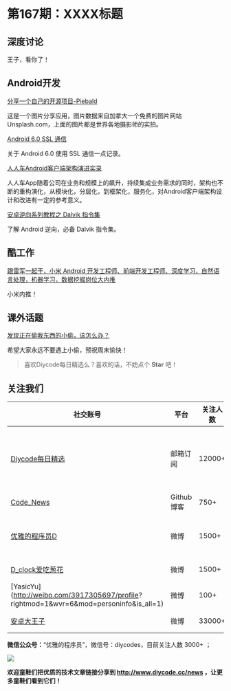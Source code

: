 # 第167期：XXXX标题

## 深度讨论

[]()

王子，看你了！

## Android开发

[分享一个自己的开源项目-Piebald](https://www.diycode.cc/topics/601)

这是一个图片分享应用，图片数据来自加拿大一个免费的图片网站Unsplash.com，上面的图片都是世界各地摄影师的实拍。 

[Android 6.0 SSL 通信](http://www.jianshu.com/p/fefeb1b310f1)

关于 Android 6.0 使用 SSL 通信一点记录。

[人人车Android客户端架构演进实录](https://mp.weixin.qq.com/s/lqkqNv7BW2F7dPKOTzlxQw)

人人车App随着公司在业务和规模上的飙升，持续集成业务需求的同时，架构也不断的重构演化，从模块化，分层化，到框架化，服务化，对Android客户端架构设计和改进有一定的参考意义。

[安卓逆向系列教程之 Dalvik 指令集](http://blog.csdn.net/wizardforcel/article/details/54730253)

了解 Android 逆向，必备 Dalvik 指令集。

## 酷工作

[跟雷军一起干，小米 Android 开发工程师、前端开发工程师、深度学习，自然语言处理，机器学习，数据挖掘岗位大内推](https://www.diycode.cc/topics/600)

小米内推！
 
## 课外话题

[发现正在偷我东西的小偷，该怎么办？](https://www.zhihu.com/question/27857599)

希望大家永远不要遇上小偷，预祝周末愉快！

> 喜欢Diycode每日精选么？喜欢的话，不妨点个 **Star** 吧！

## 关注我们

| 社交账号  |  平台  | 关注人数 | 说明 |
| -------- | -------- | -------- | -------- |
| [Diycode每日精选](http://list.qq.com/cgi-bin/qf_invite?id=d469993d2c888e971c0fbb2309c4d84256968386b126b967)|   邮箱订阅  | 12000+ | 每日分享一次Android、iOS、Swfit技术干货  |
| [Code_News](https://github.com/DiyCodes/code_news) |    Github博客  |750+ | 每日邮件推送列表  |
| [优雅的程序员D](http://weibo.com/u/5891258264) |   微博  | 1500+ | 官方微博，每日分享开源信息  |
| [D_clock爱吃葱花](http://weibo.com/u/2480694892)  |   微博  | 1500+ | 日报发起人  |
|[YasicYu](http://weibo.com/3917305697/profile? rightmod=1&wvr=6&mod=personinfo&is_all=1)  |   微博  | 100+ | 日报发起人  |
|[安卓大王子](http://weibo.com/apkbus/)   |   微博  | 33000+ | 日报发起人  |

**微信公众号：**“优雅的程序员”，微信号：diycodes，目前关注人数 3000+ ；

![](http://upload-images.jianshu.io/upload_images/1846413-b42abfa70f909099.jpg?imageMogr2/auto-orient/strip%7CimageView2/2/w/1240)

**欢迎童鞋们把优质的技术文章链接分享到 http://www.diycode.cc/news ，让更多童鞋们看到它们！**